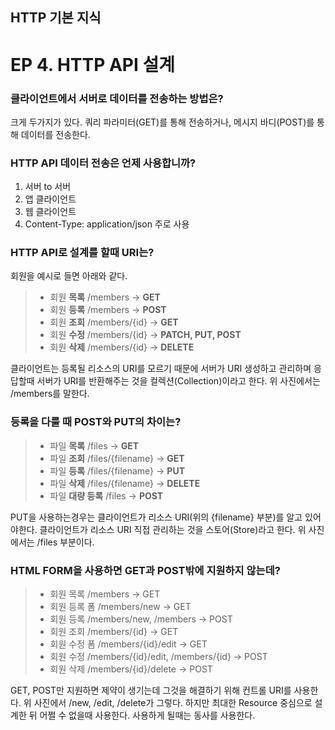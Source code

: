 ## HTTP 기본 지식
# EP 4. HTTP API 설계

### 클라이언트에서 서버로 데이터를 전송하는 방법은?
크게 두가지가 있다. 쿼리 파라미터(GET)를 통해 전송하거나, 메시지 바디(POST)를 통해 데이터를 전송한다.

### HTTP API 데이터 전송은 언제 사용합니까?
1. 서버 to 서버
2. 앱 클라이언트
3. 웹 클라이언트
4. Content-Type: application/json 주로 사용

### HTTP API로 설계를 할때 URI는?
회원을 예시로 들면 아래와 같다.

> - 회원 **목록** /members -> **GET**
> - 회원 **등록** /members -> **POST**
> - 회원 **조회** /members/{id} -> **GET**
> - 회원 **수정** /members/{id} -> **PATCH, PUT, POST**
> - 회원 **삭제** /members/{id} -> **DELETE**

클라이언트는 등록될 리소스의 URI를 모르기 때문에 서버가 URI 생성하고 관리하며 응답할때 서버가 URI를 반환해주는 것을 컬렉션(Collection)이라고 한다. 위 사진에서는 /members를 말한다.

### 등록을 다룰 때 POST와 PUT의 차이는?

> - 파일 **목록** /files -> **GET**
> - 파일 **조회** /files/{filename} -> **GET**
> - 파일 **등록** /files/{filename} -> **PUT**
> - 파일 **삭제** /files/{filename} -> **DELETE**
> - 파일 **대량 등록** /files -> **POST**

PUT을 사용하는경우는 클라이언트가 리소스 URI(위의 {filename} 부분)를 알고 있어야한다. 클라이언트가 리소스 URI 직접 관리하는 것을 스토어(Store)라고 한다. 위 사진에서는 /files 부분이다.

### HTML FORM을 사용하면 GET과 POST밖에 지원하지 않는데?

> - 회원 목록 /members -> GET
> - 회원 등록 폼 /members/new -> GET
> - 회원 등록 /members/new, /members -> POST
> - 회원 조회 /members/{id} -> GET
> - 회원 수정 폼 /members/{id}/edit -> GET
> - 회원 수정 /members/{id}/edit, /members/{id} -> POST
> - 회원 삭제 /members/{id}/delete -> POST

GET, POST만 지원하면 제약이 생기는데 그것을 해결하기 위해 컨트롤 URI를 사용한다. 위 사진에서 /new, /edit, /delete가 그렇다. 하지만 최대한 Resource 중심으로 설계한 뒤 어쩔 수 없을때 사용한다. 사용하게 될때는 동사를 사용한다.